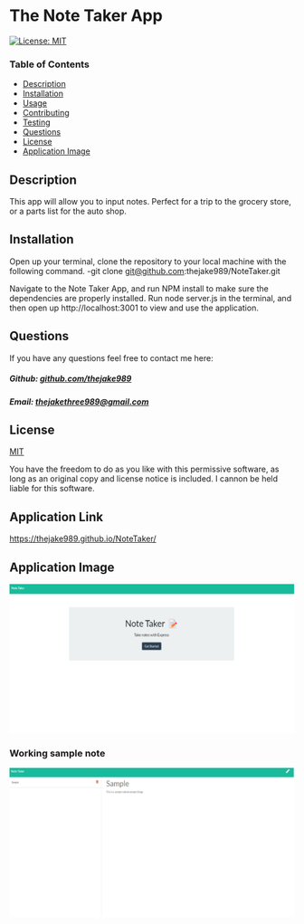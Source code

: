 # The Note Taker App

[![License: MIT](https://img.shields.io/badge/License-MIT-yellow.svg)](https://opensource.org/licenses/MIT)

### Table of Contents

- [Description](#description)
- [Installation](#installation)
- [Usage](#usage)
- [Contributing](#contributing)
- [Testing](#testing)
- [Questions](#questions)
- [License](#license)
- [Application Image](#application-image)

## Description

This app will allow you to input notes. Perfect for a trip to the grocery store, or a parts list for the auto shop.

## Installation

Open up your terminal, clone the repository to your local machine with the following command.
-git clone git@github.com:thejake989/NoteTaker.git

Navigate to the Note Taker App, and run NPM install to make sure the dependencies are properly installed.
Run node server.js in the terminal, and then open up http://localhost:3001 to view and use the application.

## Questions

If you have any questions feel free to contact me here:

##### Github: [github.com/thejake989](https://github.com/thejake989)

##### Email: [thejakethree989@gmail.com](mailto:thejakethree989@gmail.com?subject=[GitHub])

## License

[MIT](https://opensource.org/licenses/MIT)

You have the freedom to do as you like with this permissive software, as long as an original copy and license notice is included. I cannon be held liable for this software.

## Application Link

https://thejake989.github.io/NoteTaker/

## Application Image

![Image of Application](./public/assets/images/sample1.jpg)

### Working sample note

![Image of Application](./public/assets/images/sample2.jpeg)
